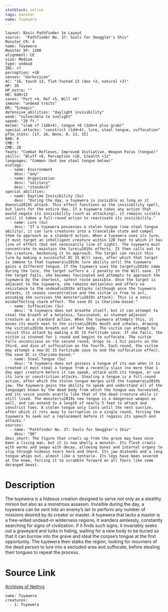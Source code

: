 ```yaml
---
statblock: inline
tags: monster
name: Tuyewera
---
```

```statblock
layout: Basic Pathfinder 1e Layout
source:  "Pathfinder No. 37: Souls for Smuggler's Shiv"
Monster_CR: 4
name: Tuyewera
Monster_XP: 1200
alignment: CE
size: Medium
type: undead
INI: +7
perception: +10
senses: "darkvision"
AC: "16, touch 13, flat-footed 13 (dex +3, natural +3)"
HP: 39
HP_extra: ""
HD: 6d8+12
saves: "Fort +4, Ref +5, Will +6"
immune: "undead traits"
DR: "5/magic"
defensive_abilities: "daylight invisibility"
weak: "vulnerable to sunlight"
speed: "20 ft."
melee: "slam +7 (1d6+4), tongue +8 (1d4+4 plus grab)"
special_attacks: "constrict (1d4+4), lure, steal tongue, suffocation"
pf1e_stats: [17, 16, None, 8, 13, 15]
BAB: 4
CMB: 7
CMD: 20
feats: "Combat Reflexes, Improved Initiative, Weapon Focus (tongue)"
skills: "Bluff +8, Perception +10, Stealth +12"
languages: "Common (but see steal tongue below)"
ecology:
  - name: Environment
    desc: "any"
  - name: Organisation
    desc: "solitary"
    desc: "standard"
special_abilities:
  - name: Daytime Invisibility (Su)
    desc: "During the day, a tuyewera is invisible as long as it doesn\u2019t attack. This effect functions as the invisibility spell, but lasts for the entire day. If a tuyewera takes any action that would negate its invisibility (such as attacking), it remains visible until it takes a full-round action to reactivate its invisibility."
  - name: Lure (Su)
    desc: "If a tuyewera possesses a stolen tongue (see steal tongue ability), it can lure creatures into a trancelike state and compel them to approach as a standard action. When a tuyewera uses its lure, it must target an intelligent creature within 120 feet to which it has line of effect (but not necessarily line of sight). The tuyewera must concentrate to maintain the lure\u2019s effects. It then calls out to the creature, beckoning it to approach. The target can resist this lure by making a successful DC 15 Will save, after which that target is immune to that tuyewera\u2019s lure ability until the tuyewera gains a different tongue. If the tuyewera uses the target\u2019s name during the lure, the target suffers a -2 penalty on the Will save. If the target fails, she becomes fascinated and attempts to approach the tuyewera by the shortest, safest route possible. Once the target is adjacent to the tuyewera, she remains motionless and offers no resistance to the undead\u2019s attacks (although once the tuyewera attacks, it ceases concentration and the victim is free to act, assuming she survives the monster\u2019s attack). This is a sonic mindaffecting charm effect. The save DC is Charisma-based."
  - name: Suffocation (Su)
    desc: "A tuyewera does not breathe itself, but it can attempt to steal the breath of a helpless, fascinated, or stunned adjacent creature as a standard action. When the tuyewera attempts this, it moves its mouth next to the victim\u2019s mouth and inhales, drawing the victim\u2019s breath out of her body. The victim can attempt to resist this attack by making a DC 15 Fortitude save. If she fails, the victim is stunned for 1 round and begins to suffocate. The victim falls unconscious on the second round, drops to -1 hit points on the third, and dies of suffocation on the fourth. Each round, the victim may attempt a new DC 15 Fortitude save to end the suffocation effect. The save DC is Charisma-based."
  - name: Steal Tongue (Su)
    desc: "A tuyewera does not possess a tongue of its own when it is created-it must steal a tongue from a recently slain (no more than 1 day ago) creature before it can speak, attack with its tongue, or use its lure or constriction attacks. Stealing a tongue is a full-round action, after which the stolen tongue merges with the tuyewera\u2019s jaw. The tuyewera gains the ability to speak and understand all of the languages known by the dead body from which the tongue was harvested, and its voice sounds exactly like that of the dead creature while it still lived. The monster\u2019s new tongue is a dangerous weapon as well, and can extend to a length of nearly 5 feet to attack and constrict foes. A stolen tongue only lasts until the next sunrise, after which it rots away to corruption in a single round, forcing the tuyewera to seek out a replacement before it regains its speech and attacks."
sources:
  - name: "Pathfinder No. 37: Souls for Smuggler's Shiv"
    desc: "86"
desc_short: The figure that crawls up from the grave may have once been a living man, but it is now wholly a monster. Its flesh crawls with worms and seeps with decay, allowing bones and internal organs to slip through hideous tears here and there. Its jaw distends and a long tongue whips out, almost like a tentacle. Its legs have been severed at the knee, forcing it to scrabble forward on all fours like some deranged beast.
```
# Description
The tuyewera is a hideous creation designed to serve not only as a stealthy minion but also as a monstrous assassin. Invisible during the day, a tuyewera can be sent into an enemy’s lair to perform any number of missions desired by its creator or master. A tuyewera that lacks a master is a free-willed undead-in wilderness regions, it wanders aimlessly, constantly searching for signs of civilization. If it finds such signs, it invariably seeks out a graveyard and lurks in hiding, waiting for a new body to be buried so that it can burrow into the grave and steal the corpse’s tongue at the first opportunity. The tuyewera then stalks the region, looking for mourners of the dead person to lure into a secluded area and suffocate, before stealing their tongues to repeat the process.
# Source Link
[Archives of Nethys](https://aonprd.com/MonsterDisplay.aspx?ItemName=Tuyewera)
```encounter-table
name: Tuyewera
creatures:
  - 1: Tuyewera
```
